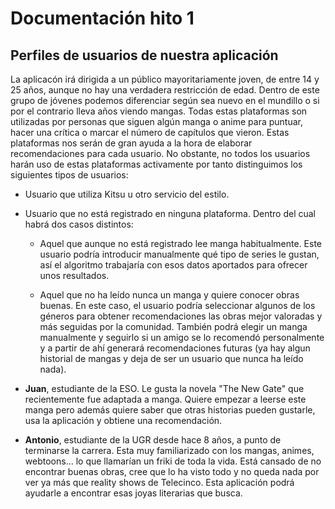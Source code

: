 # Documentación hito 1

## Perfiles de usuarios de nuestra aplicación

La aplicacón irá dirigida a un público mayoritariamente joven, de entre 14 y 25 años, aunque no hay una verdadera restricción de edad. Dentro de este grupo de jóvenes podemos diferenciar según sea nuevo en el mundillo o si por el contrario lleva años viendo mangas. Todas estas plataformas son utilizadas por personas que siguen algún manga o anime para puntuar, hacer una crítica o marcar el número de capítulos que vieron. Estas plataformas nos serán de gran ayuda a la hora de elaborar recomendaciones para cada usuario. No obstante, no todos los usuarios harán uso de estas plataformas activamente por tanto distinguimos los siguientes tipos de usuarios:

* Usuario que utiliza Kitsu u otro servicio del estilo.

* Usuario que no está registrado en ninguna plataforma. Dentro del cual habrá dos casos distintos:
    * Aquel que aunque no está registrado lee manga habitualmente. Este usuario podría introducir manualmente qué tipo de series le gustan, así el algoritmo trabajaría con esos datos 
    aportados para ofrecer unos resultados.

    * Aquel que no ha leído nunca un manga y quiere conocer obras buenas. En este caso, el usuario podría seleccionar algunos de los géneros para obtener recomendaciones las obras mejor valoradas y más seguidas por la comunidad. También podrá elegir un manga manualmente y seguirlo si un amigo se lo recomendó personalmente y a partir de ahí generará recomendaciones futuras (ya hay algun historial de mangas y deja de ser un usuario que nunca ha leído nada).

* **Juan**, estudiante de la ESO. Le gusta la novela "The New Gate" que recientemente fue adaptada a manga. Quiere empezar a leerse este manga pero además quiere saber que otras historias pueden gustarle, usa la aplicación y obtiene una recomendación.

* **Antonio**, estudiante de la UGR desde hace 8 años, a punto de terminarse la carrera. Esta muy familiarizado con los mangas, animes, webtoons... lo que llamarían un friki de toda la vida. Está cansado de no encontrar buenas obras, cree que lo ha visto todo y no queda nada por ver ya más que reality shows de Telecinco. Esta aplicación podrá ayudarle a encontrar esas joyas literarias que busca.

